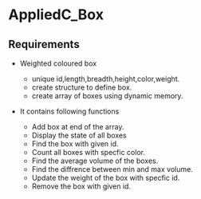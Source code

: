# AppliedC_Box

## Requirements
- Weighted coloured box 
  - unique id,length,breadth,height,color,weight.
  - create structure to define box.
  - create array of boxes using dynamic memory.

- It contains following functions
  - Add box at end of the array.
  - Display the state of all boxes
  - Find the box with given id.
  - Count all boxes with specfic color.
  - Find the average volume of the boxes.
  - Find the diffrence between min and max volume.
  - Update the weight of the box with specfic id.
  - Remove the box with given id.
  


